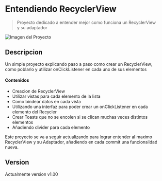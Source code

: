 # Entendiendo RecyclerView

> Proyecto dedicado a entender mejor como funciona un RecyclerView y su adaptador


![Imagen del Proyecto](https://i.imgur.com/9o8r3wX.jpg)

## Descripcion

Un simple proyecto explicando paso a paso como crear un RecyclerView, como poblarlo y utilizar onClickListener en cada uno de sus elementos

#### Contenidos

- Creacion de RecyclerView
- Utilizar vistas para cada elemento de la lista
- Como bindear datos en cada vista
- Utilizando una interfaz para poder crear un onClickListener en cada elemento del Recycler
- Crear Toasts que no se encolen si se clican muchas veces distintos elementos
- Añadiendo divider para cada elemento

Este proyecto se va a seguir actualizando para lograr entender al maximo RecyclerView y su Adaptador, añadiendo en cada commit una funcionalidad nueva.

## Version

Actualmente version v1.00
